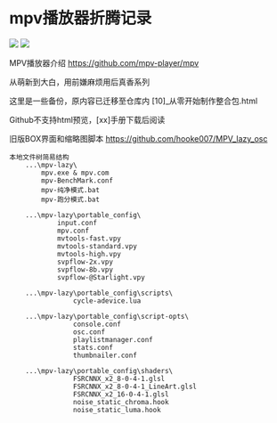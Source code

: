 # mpv播放器折腾记录

![](https://github.com/hooke007/MPV_lazy/blob/master/%E7%95%8C%E9%9D%A2%E5%AF%B9%E6%AF%94.jpg)
![](https://github.com/hooke007/MPV_lazy/blob/master/%E9%AB%98%E7%BA%A7%E6%92%AD%E6%94%BE%E5%88%97%E8%A1%A8.png)

MPV播放器介绍 https://github.com/mpv-player/mpv

从萌新到大白，用前嫌麻烦用后真香系列

这里是一些备份，原内容已迁移至仓库内 [10]_从零开始制作整合包.html

Github不支持html预览，[xx]手册下载后阅读

旧版BOX界面和缩略图脚本 https://github.com/hooke007/MPV_lazy_osc

```
本地文件树简易结构
    ...\mpv-lazy\
        mpv.exe & mpv.com
        mpv-BenchMark.conf
        mpv-纯净模式.bat
        mpv-跑分模式.bat

    ...\mpv-lazy\portable_config\
            input.conf
            mpv.conf
            mvtools-fast.vpy
            mvtools-standard.vpy
            mvtools-high.vpy
            svpflow-2x.vpy
            svpflow-8b.vpy
            svpflow-@Starlight.vpy

    ...\mpv-lazy\portable_config\scripts\
                cycle-adevice.lua

    ...\mpv-lazy\portable_config\script-opts\
                console.conf
                osc.conf
                playlistmanager.conf
                stats.conf
                thumbnailer.conf

    ...\mpv-lazy\portable_config\shaders\
                FSRCNNX_x2_8-0-4-1.glsl
                FSRCNNX_x2_8-0-4-1_LineArt.glsl
                FSRCNNX_x2_16-0-4-1.glsl
                noise_static_chroma.hook
                noise_static_luma.hook
```
